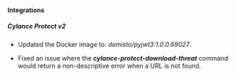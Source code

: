 
#### Integrations

##### Cylance Protect v2
- Updated the Docker image to: *demisto/pyjwt3:1.0.0.69027*.

- Fixed an issue where the ***cylance-protect-download-threat*** command would return a non-descriptive error when a URL is not found.
